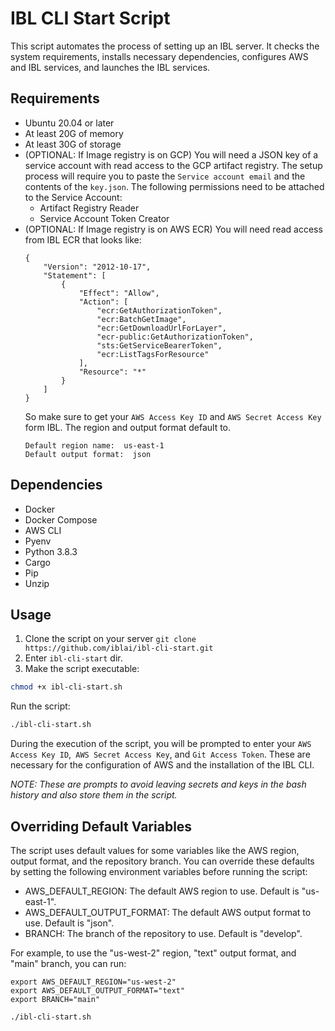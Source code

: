 # IBL CLI Start Script

This script automates the process of setting up an IBL server. It checks the system requirements, installs necessary dependencies, configures AWS and IBL services, and launches the IBL services.

## Requirements

- Ubuntu 20.04 or later
- At least 20G of memory
- At least 30G of storage
- (OPTIONAL: If Image registry is on GCP) You will need a JSON key of a service account with read access to the GCP artifact registry. The setup process will require you to paste the `Service account email` and the contents of the `key.json`. The following permissions need to be attached to the Service Account:
    * Artifact Registry Reader
    * Service Account Token Creator
- (OPTIONAL: If Image registry is on AWS ECR) You will need read access from IBL ECR that looks like:
    ```
    {
        "Version": "2012-10-17",
        "Statement": [
            {
                "Effect": "Allow",
                "Action": [
                    "ecr:GetAuthorizationToken",
                    "ecr:BatchGetImage",
                    "ecr:GetDownloadUrlForLayer",
                    "ecr-public:GetAuthorizationToken",
                    "sts:GetServiceBearerToken",
                    "ecr:ListTagsForResource"
                ],
                "Resource": "*"
            }
        ]
    }
    ```
    So make sure to get your `AWS Access Key ID` and `AWS Secret Access Key` form IBL.
    The region and output format default to.
    ```
    Default region name:  us-east-1
    Default output format:  json
    ```
## Dependencies

- Docker
- Docker Compose
- AWS CLI
- Pyenv
- Python 3.8.3
- Cargo
- Pip
- Unzip

## Usage

1. Clone the script on your server `git clone https://github.com/iblai/ibl-cli-start.git`
2. Enter `ibl-cli-start` dir.
3. Make the script executable:

```bash
chmod +x ibl-cli-start.sh
```

Run the script:
```bash
./ibl-cli-start.sh
```

During the execution of the script, you will be prompted to enter your `AWS Access Key ID`,` AWS Secret Access Key`, and `Git Access Token`. These are necessary for the configuration of AWS and the installation of the IBL CLI.

*NOTE: These are prompts to avoid leaving secrets and keys in the bash history and also store them in the script.*

## Overriding Default Variables
The script uses default values for some variables like the AWS region, output format, and the repository branch. You can override these defaults by setting the following environment variables before running the script:

- AWS_DEFAULT_REGION: The default AWS region to use. Default is "us-east-1".
- AWS_DEFAULT_OUTPUT_FORMAT: The default AWS output format to use. Default is "json".
- BRANCH: The branch of the repository to use. Default is "develop".

For example, to use the "us-west-2" region, "text" output format, and "main" branch, you can run:

```
export AWS_DEFAULT_REGION="us-west-2"
export AWS_DEFAULT_OUTPUT_FORMAT="text"
export BRANCH="main"

./ibl-cli-start.sh
```
